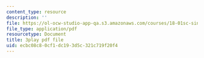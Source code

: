 ```yaml
---
content_type: resource
description: ''
file: https://ol-ocw-studio-app-qa.s3.amazonaws.com/courses/18-01sc-single-variable-calculus-fall-2010/ecbc08c80cf1dc193d5c321c719f20f4_Bv9kVDcj7yo.pdf
file_type: application/pdf
resourcetype: Document
title: 3play pdf file
uid: ecbc08c8-0cf1-dc19-3d5c-321c719f20f4
---
```

